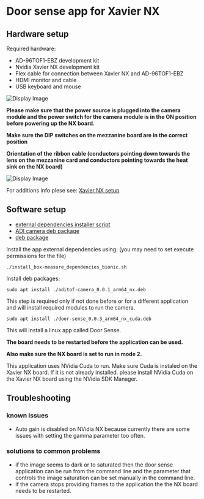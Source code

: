# Door sense app for Xavier NX

## Hardware setup
Required hardware:
 - AD-96TOF1-EBZ development kit
 - Nvidia Xavier NX development kit
 - Flex cable for connection between Xavier NX and AD-96TOF1-EBZ
 - HDMI monitor and cable
 - USB keyboard and mouse
 
 ![Display Image](https://github.com/robotics-ai/tof_process_public/blob/main/door_sense/Doc/Images/xavier-nx-ad96tof1.jpg)

**Please make sure that the power source is plugged into the camera module and the power switch for the camera module is in the ON position before powering up the NX board.**

**Make sure the DIP switches on the mezzanine board are in the correct position**

**Orientation of the ribbon cable (conductors pointing down towards the lens on the mezzanine card and conductors pointing towards the heat sink on the NX board)**

 ![Display Image](https://github.com/robotics-ai/tof_process_public/blob/main/box_measure/Doc/Images/switches.jpeg)

For additions info plese see: 
[Xavier NX setup](https://wiki.analog.com/resources/eval/user-guides/ad-96tof1-ebz/ug_xavier_nx)

## Software setup

- [external dependencies installer script](https://github.com/robotics-ai/tof_process_public/blob/release/door_sense/Xavier-NX/install_door-sense_dependencies_bionic.sh)
- [ADI camera deb package](https://github.com/robotics-ai/tof_process_public/blob/release/door_sense/Xavier-NX/aditof-camera_0.0.1_arm64_nx.deb)
- [deb package](https://github.com/robotics-ai/tof_process_public/blob/release/door_sense/Xavier-NX/door-sense_0.0.3_arm64_nx_cuda.deb)

Install the app external dependencies using: (you may need to set execute permissions for the file)
```
./install_box-measure_dependencies_bionic.sh
```

Install deb packages:
```
sudo apt install ./aditof-camera_0.0.1_arm64_nx.deb
```
This step is required only if not done before or for a different application and will install required modules to run the camera.

```
sudo apt install ./door-sense_0.0.3_arm64_nx_cuda.deb
```
This will install a linux app called Door Sense.

**The board needs to be restarted before the application can be used.**

**Also make sure the NX board is set to run in mode 2.**

This application uses NVidia Cuda to run. Make sure Cuda is instaled on the Xavier NX board. If it is not already installed. please install NVidia Cuda on the Xavier NX board using the NVidia SDK Manager.
 
## Troubleshooting
### known issues
   - Auto gain is disabled on NVidia NX because currently there are some issues with setting the gamma parameter too often.
### solutions to common problems
   - if the image seems to dark or to saturated then the door sense application can be run from the command line and the parameter that controls the image saturation can be set manually in the command line.
   - if the camera stops providing frames to the application the the NX board needs to be restarted.
